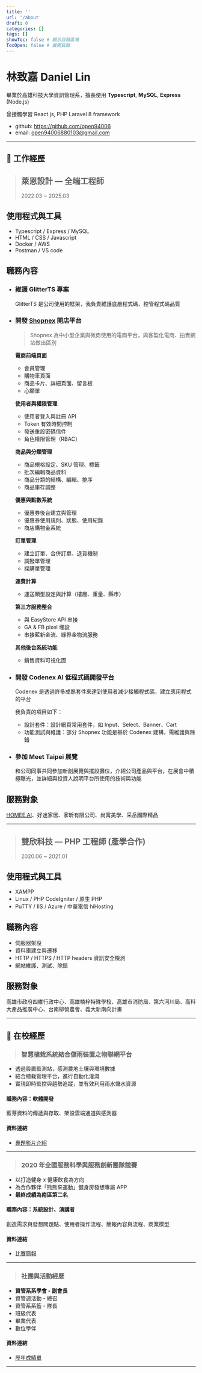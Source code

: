 ```yaml
---
title: ''
url: '/about'
draft: 0
categories: []
tags: []
showToc: false # 顯示目錄區塊
TocOpen: false # 展開目錄
---
```


# 林致嘉 Daniel Lin

畢業於高雄科技大學資訊管理系，擅長使用 **Typescript**, **MySQL**, **Express** (Node.js)

曾接觸學習 React.js, PHP Laravel 8 framework

-   github: https://github.com/open94006
-   email: open94006880103@gmail.com

---

## 📌 工作經歷

> ## 萊恩設計 — 全端工程師
>
> 2022.03 ~ 2025.03

## 使用程式與工具

-   Typescript / Express / MySQL
-   HTML / CSS / Javascript
-   Docker / AWS
-   Postman / VS code

## 職務內容

-   ### 維護 GlitterTS 專案

    GlitterTS 是公司使用的框架，我負責維護底層程式碼、控管程式碼品質

-   ### 開發 [Shopnex](https://www.shopnex.tw) 開店平台

    > Shopnex 為中小型企業與微商使用的電商平台，與客製化電商、拍賣網站做出區別

    **電商前端頁面**

    -   會員管理
    -   購物車頁面
    -   商品卡片、詳細頁面、留言板
    -   心願單

    **使用者與權限管理**

    -   使用者登入與註冊 API
    -   Token 有效時間控制
    -   發送重設密碼信件
    -   角色權限管理（RBAC）

    **商品與分類管理**

    -   商品規格設定、SKU 管理、標籤
    -   批次編輯商品資料
    -   商品分類的結構、編輯、排序
    -   商品庫存調整

    **優惠與點數系統**

    -   優惠券後台建立與管理
    -   優惠券使用規則、狀態、使用紀錄
    -   商店購物金系統

    **訂單管理**

    -   建立訂單、合併訂單、退貨機制
    -   調撥單管理
    -   採購單管理

    **運費計算**

    -   運送類型設定與計算（樓層、重量、縣市）

    **第三方服務整合**

    -   與 EasyStore API 串接
    -   GA & FB pixel 埋設
    -   串接藍新金流、綠界金物流服務

    **其他後台系統功能**

    -   銷售資料可視化圖

-   ### 開發 Codenex AI 低程式碼開發平台

    Codenex 是透過許多成熟套件來達到使用者減少接觸程式碼，建立應用程式的平台

    我負責的項目如下：

    -   設計套件：設計網頁常用套件，如 Input、Select、Banner、Cart
    -   功能測試與維護：部分 Shopnex 功能是基於 Codenex 建構，需維護與除錯

-   ### 參加 Meet Taipei 展覽

    和公司同事共同參加新創展覽與擺設攤位，介紹公司產品與平台，在展會中積極曝光，並詳細與投資人說明平台所使用的技術與功能

## 服務對象

[HOMEE.AI](https://www.homee.ai)、好迷家居、家昕有限公司、尚寓美學、采岳國際精品

---

> ## 雙欣科技 — PHP 工程師 (產學合作)
>
> 2020.06 ~ 2021.01

## 使用程式與工具

-   XAMPP
-   Linux / PHP CodeIgniter / 原生 PHP
-   PuTTY / IIS / Azure / 中華電信 hiHosting

## 職務內容

-   伺服器架設
-   資料庫建立與遷移
-   HTTP / HTTPS / HTTP headers 資訊安全檢測
-   網站維護、測試、除錯

## 服務對象

高雄市政府四維行政中心、高雄楠梓特殊學校、高雄市消防局、第六河川局、高科大產品推廣中心、台南柳營農會、義大新南向計畫

---

## 📌 在校經歷

> ### 智慧植栽系統結合儲雨裝置之物聯網平台

-   透過設置監測站，感測農地土壤與環境數據
-   結合植栽管理平台，進行自動化灌溉
-   實現即時監控與趨勢追蹤，並有效利用雨水儲水資源

#### 職務內容：軟體開發

藍芽資料的傳遞與存取、架設雲端通道與感測器

#### 資料連結

-   [專題影片介紹](https://www.youtube.com/watch?v=4yyYvDIi3qc)

---

> ### 2020 年全國服務科學與服務創新團隊競賽

-   以打造健身 x 健康飲食為方向
-   為合作夥伴「熊熊來運動」健身房發想專屬 APP
-   **最終成績為南區第二名**

#### 職務內容：系統設計、演講者

創造需求與發想問題點、使用者操作流程、簡報內容與流程、商業模型

#### 資料連結

-   [比賽簡報](https://drive.google.com/file/d/1FLytKtTTjHMnq9Rx2G1yz__anEkKK7kn/view?usp=sharing)

---

> ### 社團與活動經歷

-   **資管系系學會 - 副會長**
-   資管週活動 - 總召
-   資管系系籃 - 隊長
-   班級代表
-   畢業代表
-   數位學伴

#### 資料連結

-   [歷年成績單](https://drive.google.com/file/d/1uEZ1fWjVo4sdifr6VYkpoBEf_CL4hnl-/view?usp=sharing)

---

<!-- > ### 高雄科技大學 — 資訊管理系
>
> 2017.08 ~ 2021.07 -->

<!-- -   [資管週企劃書](https://drive.google.com/file/d/1JddgFUh6mAhMa3Q25htPYeJcCmhphuRU/view?usp=sharing) -->

<!-- ### 【PHP Laravel 與 React.js 的前後端分離】

> 一個以 react.js 為前端框架，api 則使用 Laravel 為後端框架的小型 CRUD 網站

#### 為何學習？

-   試做一個**前後端分離**的簡單 CRUD 網站
-   符合業界上的**職務分工**，理解前後端各自會遇到的問題，以及**需要溝通**的部分
-   練習使用 Laravel 該如何結合前端框架

#### 畫面展示

-   首頁頁面(載入畫面)
    ![首頁載入畫面](https://i.imgur.com/Yp62fks.png)
-   首頁頁面(載入完成)
    ![首頁完成載入](https://i.imgur.com/8lbJR1w.png)
-   新增資料(讀取前)
    ![新增讀取前](https://i.imgur.com/CouzdMu.png)
-   新增資料(讀取中)
    ![新增讀取中](https://i.imgur.com/zJ0FXKS.png)
-   首頁頁面(新增後)
    ![首頁新增後](https://i.imgur.com/azR7XpG.png)

#### 完成心得

以往在 Laravel 上是以 controller 來傳遞資料，在 blade 模板呈現資料的，基本上都在路由上操作就可以了。

這麼做的缺點就是**CRUD 的動作都要重整一次頁面**，雖然有一部份可以用 AJAX 解決，但只有少部分頁面能做到**即時與畫面互動**。

這次使用 react.js 來去呼叫 api，laravel 的部分**只需要整理好資料**就可以了，也因此多接觸到 resources 的功能 rreact.js 也能專心作呈現畫面的工作，**前後端分離的優勢**就出來了。

#### 參考資源

[Laravel ReactJS CRUD with RestAPI Tutorial](https://www.youtube.com/watch?v=RXD7wgP5BXU)

[Eloquent API Resources](https://blog.johnsonlu.org/laravel-eloquent-api-resources/)

---

### 【PHP Laravel 動畫評分網站 — AnimeRank】

> 喜好動畫的人可以觀看排行榜，與評比分數的網站

#### 為何學習？

-   **第一個使用 PHP Laravel framework 的專案**
-   因為喜歡看動畫，自己發想出一個評分系統來記錄自己看動畫的過程
-   作為一個資管人，需要一份從頭到尾來完成專案的能力

#### AnimeRank 看點

-   依照看動畫的習慣，分成**一、四、七、十月新番**來做分類
-   每部動畫都有提供**製作公司、標籤類型、線上看的網址**
-   動畫清單能直接做到**邊打字、邊找尋想看的動畫**的功能
-   排行榜能觀看作者對每一年的動畫評分的呈現，**越高分越有看頭**

#### 畫面呈現

-   首頁
    ![首頁](https://i.imgur.com/AOrQnVg.png)
-   會員登入
    ![會員登入](https://i.imgur.com/I3y1sYe.png)
-   排行榜
    ![排行榜](https://i.imgur.com/a6CTdn4.png)
-   動畫清單
    ![動畫清單](https://i.imgur.com/np3bJRV.png)
-   詳細/編輯頁面
    ![詳細/編輯頁面](https://i.imgur.com/l0ogmkz.png)

#### 完成心得

第一個使用 Laravel 製作的網站，撰寫程式的能力還很生疏，不過我能初步完成 Laravel 在**CRUD、登入註冊、傳送郵件**等功能。

缺陷還是很多的，例如**評分沒有身份區別**，只要有登入就能更改分數，讓會員登入就真的只有登入的功能了，在資料庫的設計和後端應增加區分評分人的身份。

我平時也會使用這個網站來記錄與評分動畫的習慣，對我來說是一個**使用自己的專業**來完成**自己想要的網站**，日後配合客戶及上司的需求來製作網站，AnimeRank 就可以作為我撰寫 Laravel 的基石。

#### 參考資源

[Laravel 官方文件](https://laravel.com/)

[Laravel 實戰經驗分享 鐵人賽文章](https://bit.ly/3zJxIAe)

[Laravel 8 custom authentication](https://www.youtube.com/watch?v=UGW01ttsfpQ)

[Laravel 8 Mail | Laravel 8 Send Email Tutorial](https://www.itsolutionstuff.com/post/laravel-8-mail-laravel-8-send-email-tutorialexample.html)

---

### 【React.js GitHub Pages】

> 製作個人的 GitHub Pages，並使用 React.js

#### 為何學習？

-   想要建立個人網站，把自我介紹和做過的專案整理上去
-   不靠網路上一些 HTML 模板，打算自己完成有 RWD 的頁面

#### 完成心得

會使用 GitHub Pages 主要是能快速佈署靜態網站，同時也能有 SSL 及高推廣性的優勢。

另外也能藉此多練習 Git 語法，對練習上傳自己的程式碼很有幫助

#### 參考資源

[How to Deploy React App to GitHub Pages](https://www.youtube.com/watch?v=F8s4Ng-re0E)

---

### 【Python 隨機生成威力彩號碼】

> 台灣威力彩的隨機選號，可決定想要生成的數量

#### 為何學習？

-   有段期間台灣的樂透連續槓龜，頭獎獎金屢屢創下新高，很感興趣
-   原本有在 jupyter 上撰寫類似的程式，想濃縮程式碼，越短越好
-   寫過許多小程式，沒用過 py 轉 exe，順便了解一下

#### 畫面呈現

-   開啟 lotto random.exe，會顯示此畫面
    ![image](https://user-images.githubusercontent.com/52010921/138228324-b8c3548a-7f68-4c93-9659-5a8ceb40853e.png)
-   指定生成數量後，會產生該數量的隨機投注組合
    ![image](https://user-images.githubusercontent.com/52010921/138228520-f80dc6fa-3ce1-4e0c-9c04-35ccb20e5a5d.png)
-   [點我前往 Lotto Random 的 GitHub](https://github.com/open94006/lotto-random)

#### 完成心得

其實也只是寫個小程式而已，濃縮程式碼才是練習目的。

另外無論是我或是朋友，使用該程式**還是沒中獎**，略顯可惜。

#### 參考資源

[威力彩遊戲介紹](https://bit.ly/33lK1a2) -->
